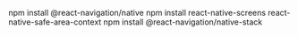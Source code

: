 npm install @react-navigation/native
npm install react-native-screens react-native-safe-area-context
npm install @react-navigation/native-stack
